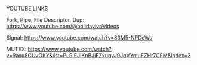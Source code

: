YOUTUBE LINKS

Fork, Pipe, File Descriptor, Dup: https://www.youtube.com/@holidaylvr/videos

Signal: https://www.youtube.com/watch?v=83M5-NPDeWs

MUTEX: https://www.youtube.com/watch?v=9axu8CUvOKY&list=PL9IEJIKnBJjFZxuqyJ9JqVYmuFZHr7CFM&index=3